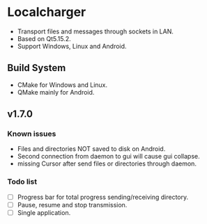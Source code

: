 # Localcharger
* Transport files and messages through sockets in LAN.
* Based on Qt5.15.2.
* Support Windows, Linux and Android.

## Build System
* CMake for Windows and Linux.
* QMake mainly for Android.

## v1.7.0
### Known issues
* Files and directories NOT saved to disk on Android.
* Second connection from daemon to gui will cause gui collapse.
* missing Cursor after send files or directories through daemon.

### Todo list
- [ ] Progress bar for total progress sending/receiving directory.
- [ ] Pause, resume and stop transmission.
- [ ] Single application.

